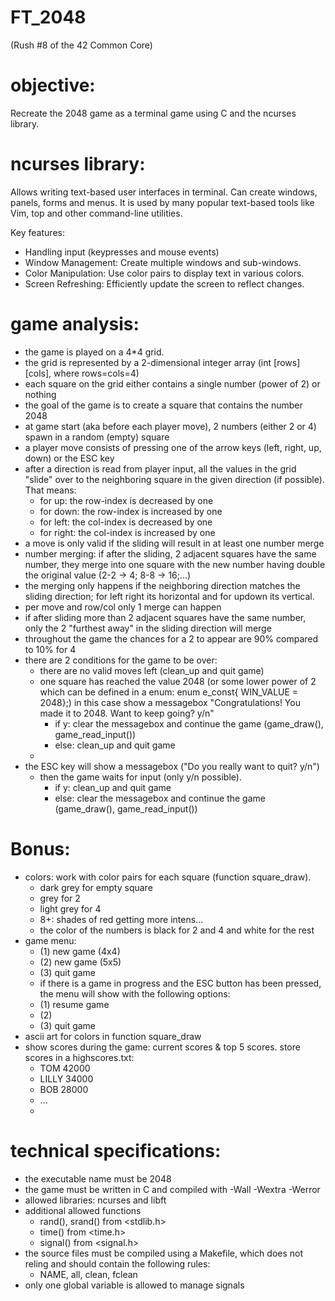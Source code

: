 # FT_2048
(Rush #8 of the 42 Common Core)

# objective:
Recreate the 2048 game as a terminal game using C and the ncurses library.

# ncurses library:
Allows writing text-based user interfaces in terminal. Can create windows, panels, forms and menus.
It is used by many popular text-based tools like Vim, top and other command-line utilities.

Key features:
- Handling input (keypresses and mouse events)
- Window Management: Create multiple windows and sub-windows.
- Color Manipulation: Use color pairs to display text in various colors.
- Screen Refreshing: Efficiently update the screen to reflect changes.

# game analysis:
- the game is played on a 4*4 grid.
- the grid is represented by a 2-dimensional integer array (int [rows][cols], where rows=cols=4)
- each square on the grid either contains a single number (power of 2) or nothing
- the goal of the game is to create a square that contains the number 2048
- at game start (aka before each player move), 2 numbers (either 2 or 4) spawn in a random (empty) square
- a player move consists of pressing one of the arrow keys (left, right, up, down) or the ESC key
- after a direction is read from player input, all the values in the grid "slide" over to the neighboring square in the given direction (if possible).
	That means:
	- for up: the row-index is decreased by one
	- for down: the row-index is increased by one
	- for left: the col-index is decreased by one
	- for right: the col-index is increased by one
- a move is only valid if the sliding will result in at least one number merge
- number merging: if after the sliding, 2 adjacent squares have the same number, they merge into one square with the new number having double the  original value (2-2 -> 4; 8-8 -> 16;...)
- the merging only happens if the neighboring direction matches the sliding direction; for left right its horizontal and for updown its vertical.
- per move and row/col only 1 merge can happen
- if after sliding more than 2 adjacent squares have the same number, only the 2 "furthest away" in the sliding direction will merge
- throughout the game the chances for a 2 to appear are 90% compared to 10% for 4
- there are 2 conditions for the game to be over:
  - there are no valid moves left (clean_up and quit game)
  - one square has reached the value 2048 (or some lower power of 2 which can be defined in a enum: enum e_const{ WIN_VALUE = 2048};)
	in this case show a messagebox "Congratulations! You made it to 2048. Want to keep going? y/n"
	- if y: clear the messagebox and continue the game (game_draw(), game_read_input())
	- else: clean_up and quit game
  -
- the ESC key will show a messagebox ("Do you really want to quit? y/n")
  - then the game waits for input (only y/n possible).
    - if y: clean_up and quit game
    - else: clear the messagebox and continue the game (game_draw(), game_read_input())

# Bonus:
- colors: work with color pairs for each square (function square_draw).
  - dark grey for empty square
  - grey for 2
  - light grey for 4
  - 8+: shades of red getting more intens...
  - the color of the numbers is black for 2 and 4 and white for the rest
- game menu:
  - (1) new game (4x4)
  - (2) new game (5x5)
  - (3) quit game
  -  if there is a game in progress and the ESC button has been pressed, the menu will show with the following options:
  -  (1) resume game
  -  (2)
  -  (3) quit game
- ascii art for colors in function square_draw
- show scores during the game: current scores & top 5 scores. store scores in a highscores.txt:
  - TOM   42000
  - LILLY 34000
  - BOB   28000
  - ...
  -
# technical specifications:
- the executable name must be 2048
- the game must be written in C and compiled with -Wall -Wextra -Werror
- allowed libraries: ncurses and libft
- additional allowed functions
  - rand(), srand() from <stdlib.h>
  - time() from <time.h>
  - signal() from <signal.h>
- the source files must be compiled using a Makefile, which does not reling and should contain the following rules:
  - NAME, all, clean, fclean
- only one global variable is allowed to manage signals
